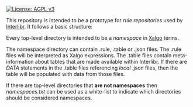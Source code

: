 [![License: AGPL v3](https://img.shields.io/badge/License-AGPL%20v3-blue.svg)](https://www.gnu.org/licenses/agpl-3.0)

This repository is intended to be a prototype for *rule repositories*
used by [Interlibr](https://github.com/Xalgorithms/interlibr). It
follows a basic structure:

Every top-level directory is intended to be a *namespace* in
[Xalgo](https://github.com/Xalgorithms/general-documentation/blob/master/xalgo.md)
terms.
  
The namespace directory can contain .rule, .table or .json files. The
.rule files will be interpreted as Xalgo expressions. The .table files
contain meta-information about tables that are made available within
Interlibr. If there are *DATA* statements in the .table files
referencing *local* .json files, then the table will be populated with
data from those files.

If there are top-level directories that **are not namespaces** then
*namespaces.txt* can be used as a white-list to indicate which
directories should be considered namespaces.
